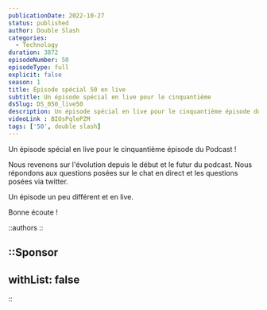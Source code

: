 ```yaml
---
publicationDate: 2022-10-27
status: published
author: Double Slash
categories:
  - Technology
duration: 3872
episodeNumber: 50
episodeType: full
explicit: false
season: 1
title: Épisode spécial 50 en live
subtitle: Un épisode spécial en live pour le cinquantième
dsSlug: DS_050_live50
description: Un épisode spécial en live pour le cinquantième épisode du Podcast. Nous revenons sur l'évolution depuis le début et le futur du podcast. Nous répondons aux questions posées sur le chat en direct et les questions posées via twitter.
videoLink : BIOsPqlePZM
tags: ['50', double slash]
---
```


Un épisode spécial en live pour le cinquantième épisode du Podcast !

Nous revenons sur l'évolution depuis le début et le futur du podcast.
Nous répondons aux questions posées sur le chat en direct et les questions posées via twitter.

Un épisode un peu différent et en live.

Bonne écoute !

::authors
::

::Sponsor
---
withList: false
---
::
